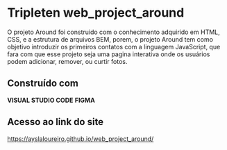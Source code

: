# Tripleten web_project_around

O projeto Around foi construido com o conhecimento adquirido em HTML, CSS, e a estrutura de arquivos BEM, porem, o projeto Around tem como objetivo introduzir os primeiros contatos com a linguagem JavaScript, que fara com que esse projeto seja uma pagina interativa onde os usuários podem adicionar, remover, ou curtir fotos.

## Construído com

**VISUAL STUDIO CODE**
**FIGMA**

## Acesso ao link do site

https://ayslaloureiro.github.io/web_project_around/
